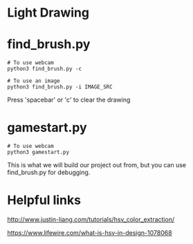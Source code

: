 # Light Drawing

# find_brush.py

```
# To use webcam
python3 find_brush.py -c 

# To use an image
python3 find_brush.py -i IMAGE_SRC
```

Press 'spacebar' or 'c' to clear the drawing

# gamestart.py

```
# To use webcam
python3 gamestart.py 
```

This is what we will build our project out from, but
you can use find_brush.py for debugging.

# Helpful links

http://www.justin-liang.com/tutorials/hsv_color_extraction/

https://www.lifewire.com/what-is-hsv-in-design-1078068
